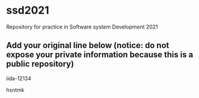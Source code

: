 # ssd2021
Repository for practice in Software system Development 2021
## Add your original line below (notice: do not expose your private information because this is a public repository)
iida-12134

hsntmk
